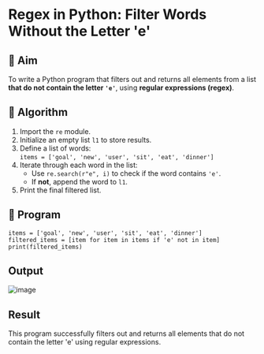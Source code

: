 # Regex in Python: Filter Words Without the Letter 'e'

## 🎯 Aim
To write a Python program that filters out and returns all elements from a list **that do not contain the letter `'e'`**, using **regular expressions (regex)**.

## 🧠 Algorithm
1. Import the `re` module.
2. Initialize an empty list `l1` to store results.
3. Define a list of words:  
   `items = ['goal', 'new', 'user', 'sit', 'eat', 'dinner']`
4. Iterate through each word in the list:
   - Use `re.search(r"e", i)` to check if the word contains `'e'`.
   - If **not**, append the word to `l1`.
5. Print the final filtered list.

## 🧾 Program
```
items = ['goal', 'new', 'user', 'sit', 'eat', 'dinner']
filtered_items = [item for item in items if 'e' not in item]
print(filtered_items)
```
## Output

![image](https://github.com/user-attachments/assets/3c89abf1-a991-4657-bfb7-0b4fc93e7227)

## Result

This program successfully filters out and returns all elements that do not contain the letter 'e' using regular expressions.
